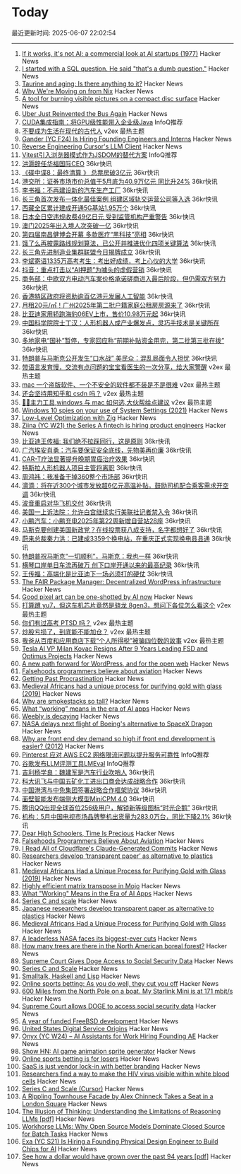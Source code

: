# Today

最近更新时间: 2025-06-07 22:02:54

--- 
1. [If it works, it's not AI: a commercial look at AI startups (1977)](https://dspace.mit.edu/handle/1721.1/80558) Hacker News
2. [I started with a SQL question. He said "that's a dumb question."](https://twitter.com/ryxcommar/status/1930985076965142918) Hacker News
3. [Taurine and aging: Is there anything to it?](https://www.science.org/content/blog-post/taurine-and-aging-there-anything-it) Hacker News
4. [Why We're Moving on from Nix](https://blog.railway.com/p/introducing-railpack) Hacker News
5. [A tool for burning visible pictures on a compact disc surface](https://github.com/arduinocelentano/cdimage) Hacker News
6. [Uber Just Reinvented the Bus Again](https://www.wired.com/story/uber-just-reinvented-the-bus-again/) Hacker News
7. [CUDA集成指南：将GPU级性能带入企业级Java](https://www.infoq.cn/article/R2gL10lMYVamjYkNXeJY) InfoQ推荐
8. [不要成为生活在现代的古代人](https://www.v2ex.com/t/1137022) v2ex 最热主题
9. [Gander (YC F24) Is Hiring Founding Engineers and Interns](https://www.ycombinator.com/companies/gander/jobs/vwkK1FC-founding-engineer) Hacker News
10. [Reverse Engineering Cursor's LLM Client](https://www.tensorzero.com/blog/reverse-engineering-cursors-llm-client/) Hacker News
11. [Vitest引入浏览器模式作为JSDOM的替代方案](https://www.infoq.cn/article/IXRLzC8DkrOuWaWiETRl) InfoQ推荐
12. [洪灏辞任华福国际CEO](https://www.36kr.com/newsflashes/3326195380791555) 36kr快讯
13. [《碟中谍8：最终清算 》 总票房破3亿元](https://www.36kr.com/newsflashes/3326193920551171) 36kr快讯
14. [港交所：证券市场市价总值于5月底为40.9万亿元 同比升24%](https://www.36kr.com/newsflashes/3326192257820933) 36kr快讯
15. [李书福：不再建设新的汽车生产工厂](https://www.36kr.com/newsflashes/3326191681874434) 36kr快讯
16. [长三角首次发布一体化最佳案例 组建区域轨交运营公司等入选](https://www.36kr.com/newsflashes/3326190913104132) 36kr快讯
17. [西藏全区累计建成开通5G基站1.95万个](https://www.36kr.com/newsflashes/3326190062905602) 36kr快讯
18. [日本全日空违规收费49亿日元 受到监管机构严重警告](https://www.36kr.com/newsflashes/3326188795275778) 36kr快讯
19. [澳门2025年出入境人次突破一亿](https://www.36kr.com/newsflashes/3326187809221121) 36kr快讯
20. [第四届南昌健博会开幕 多款医疗“黑科技”亮相](https://www.36kr.com/newsflashes/3326186997115137) 36kr快讯
21. [饿了么再披露路线规划算法，已公开并推进优化四项关键算法](https://www.36kr.com/newsflashes/3326186028198403) 36kr快讯
22. [长三角先进制造业集群联盟今日揭牌成立](https://www.36kr.com/newsflashes/3326091347994884) 36kr快讯
23. [李斌寄语1335万高考考生：考出好成绩，考上心仪的大学](https://www.36kr.com/newsflashes/3326090701646085) 36kr快讯
24. [抖音：重点打击以“AI押题”为噱头的虚假营销](https://www.36kr.com/newsflashes/3326089770985737) 36kr快讯
25. [商务部：中欧双方电动汽车案价格承诺磋商进入最后阶段，但仍需双方努力](https://www.36kr.com/newsflashes/3326088990484744) 36kr快讯
26. [香港特区政府将资助逾百亿港元发展人工智能](https://www.36kr.com/newsflashes/3326087672326657) 36kr快讯
27. [月租20元/㎡！广州2025年第二批户籍家庭公租房房源来了](https://www.36kr.com/newsflashes/3326086545680645) 36kr快讯
28. [比亚迪家用轿跑海豹06EV上市，售价10.98万元起](https://www.36kr.com/newsflashes/3326085617969410) 36kr快讯
29. [中国科学院院士丁汉：人形机器人成产业爆发点，灵巧手技术是关键所在](https://www.36kr.com/newsflashes/3326084879575303) 36kr快讯
30. [多地家电“国补”暂停，专家回应称“前期补贴资金用完，第二批第三批在拨”](https://www.36kr.com/newsflashes/3326084363233538) 36kr快讯
31. [特朗普与马斯克公开发生“口水战” 美民众：混乱局面令人担忧](https://www.36kr.com/newsflashes/3326083634686211) 36kr快讯
32. [带语言发育慢，交流有点问题的宝宝看医生的一次分享，给大家警醒](https://www.v2ex.com/t/1136995) v2ex 最热主题
33. [mac 一个盗版软件、一个不安全的软件都不装是不是很难](https://www.v2ex.com/t/1136979) v2ex 最热主题
34. [还会坚持用知乎和 csdn 吗？](https://www.v2ex.com/t/1136976) v2ex 最热主题
35. [🚴‍🚴‍‍主力工具,windows 与 mac 如何选,大伙帮给点建议](https://www.v2ex.com/t/1136975) v2ex 最热主题
36. [Windows 10 spies on your use of System Settings (2021)](https://www.michaelhorowitz.com/Windows10.spying.onsettings.php) Hacker News
37. [Low-Level Optimization with Zig](https://alloc.dev/2025/06/07/zig_optimization) Hacker News
38. [Ziina (YC W21) the Series A fintech is hiring product engineers](https://ziina.notion.site/Senior-Backend-Engineer-8b6642ec52ac45869656c135e07c6e86) Hacker News
39. [比亚迪王传福: 我们绝不拉踩同行，这是原则](https://www.36kr.com/newsflashes/3325957394213378) 36kr快讯
40. [广汽埃安肖勇：汽车要保证安全底线，先物美再价廉](https://www.36kr.com/newsflashes/3325955606685957) 36kr快讯
41. [CAR-T疗法显著提升晚期胃癌治疗效果](https://www.36kr.com/newsflashes/3325955059804674) 36kr快讯
42. [特斯拉人形机器人项目主管将离职](https://www.36kr.com/newsflashes/3325945537210630) 36kr快讯
43. [周鸿祎：我准备干掉360整个市场部](https://www.36kr.com/newsflashes/3325944636139782) 36kr快讯
44. [滴滴：将在近300个城市发放超6亿元高温补贴，鼓励司机配合乘客需求开空调](https://www.36kr.com/newsflashes/3325944113637639) 36kr快讯
45. [波音重启对华飞机交付](https://www.36kr.com/newsflashes/3325943617710342) 36kr快讯
46. [美国一上诉法院：允许白宫继续实行美联社记者禁入令](https://www.36kr.com/newsflashes/3325942754404617) 36kr快讯
47. [小鹏汽车：小鹏充电2025年第22周新增自营站28座](https://www.36kr.com/newsflashes/3325942252497152) 36kr快讯
48. [马斯克要创建美国新政党？在线投票获八成支持，名字都想好了](https://www.36kr.com/newsflashes/3325941338024452) 36kr快讯
49. [蔚来总裁秦力洪：已建成3359个换电站，在重庆正式实现换电县县通](https://www.36kr.com/newsflashes/3325940578314753) 36kr快讯
50. [特朗普祝马斯克“一切顺利”，马斯克：我也一样](https://www.36kr.com/newsflashes/3325940084844800) 36kr快讯
51. [横琴口岸单日车流再破万 创下口岸开通以来的最高纪录](https://www.36kr.com/newsflashes/3325939465840901) 36kr快讯
52. [王传福：高端化是比亚迪下一场必须打的硬仗](https://www.36kr.com/newsflashes/3325938887600641) 36kr快讯
53. [The FAIR Package Manager: Decentralized WordPress infrastructure](https://joost.blog/path-forward-for-wordpress/) Hacker News
54. [Good pixel art can be one-shotted by AI now](https://gametorch.app/collections/7) Hacker News
55. [打算蹲 yu7，但这车机芯片竟然是骁龙 8gen3，想问下各位怎么看这个](https://www.v2ex.com/t/1136990) v2ex 最热主题
56. [你们有过高考 PTSD 吗？](https://www.v2ex.com/t/1136984) v2ex 最热主题
57. [炒股亏损了，到底能不能加仓？](https://www.v2ex.com/t/1136982) v2ex 最热主题
58. [我爸从百度和应用商店下载“个人所得税”被骗四位数的故事](https://www.v2ex.com/t/1136968) v2ex 最热主题
59. [Tesla AI VP Milan Kovac Resigns After 9 Years Leading FSD and Optimus Projects](https://gearmusk.com/2025/06/07/tesla-ai-vp-milan-kovac-resigns/) Hacker News
60. [A new path forward for WordPress, and for the open web](https://joost.blog/path-forward-for-wordpress/) Hacker News
61. [Falsehoods programmers believe about aviation](https://flightaware.engineering/falsehoods-programmers-believe-about-aviation/) Hacker News
62. [Getting Past Procrastination](https://spectrum.ieee.org/getting-past-procastination) Hacker News
63. [Medieval Africans had a unique process for purifying gold with glass (2019)](https://www.atlasobscura.com/articles/medieval-african-gold) Hacker News
64. [Why are smokestacks so tall?](https://practical.engineering/blog/2025/6/3/why-are-smokestacks-so-tall) Hacker News
65. [What “working” means in the era of AI apps](https://a16z.com/revenue-benchmarks-ai-apps/) Hacker News
66. [Weebly is decaying](https://www.articulation.blog/p/why-you-should-move-your-site-away-from-weebly) Hacker News
67. [NASA delays next flight of Boeing's alternative to SpaceX Dragon](https://theedgemalaysia.com/node/758199) Hacker News
68. [Why are front end dev demand so high if front end development is easier? (2012)](https://simonwillison.net/2012/Feb/13/why-are-front-end/) Hacker News
69. [Pinterest 应对 AWS EC2 网络限流问题以提升服务可靠性](https://www.infoq.cn/article/99ZKxeRx1kpDf69Id8om) InfoQ推荐
70. [谷歌发布LLM评测工具LMEval](https://www.infoq.cn/article/j28lozxmymI38Xbkysmv) InfoQ推荐
71. [吉利杨学良：魏建军是汽车行业吹哨人](https://www.36kr.com/newsflashes/3325868254521600) 36kr快讯
72. [科大讯飞与中国五矿化工进出口商会达成战略合作](https://www.36kr.com/newsflashes/3325828141361409) 36kr快讯
73. [中国港湾与中免集团签署战略合作框架协议](https://www.36kr.com/newsflashes/3325826980817411) 36kr快讯
74. [面壁智能发布端侧大模型MiniCPM 4.0](https://www.36kr.com/newsflashes/3325801322031361) 36kr快讯
75. [腾讯QQ出现全球首位256级用户，解锁新等级图标“时光企鹅”](https://www.36kr.com/newsflashes/3325741222865153) 36kr快讯
76. [机构：5月中国电视市场品牌整机出货量为283.0万台，同比下降2.1%](https://www.36kr.com/newsflashes/3325731328059907) 36kr快讯
77. [Dear High Schoolers, Time Is Precious](https://byronsharman.com/blog/dear-high-schoolers) Hacker News
78. [Falsehoods Programmers Believe About Aviation](https://flightaware.engineering/falsehoods-programmers-believe-about-aviation/) Hacker News
79. [I Read All of Cloudflare's Claude-Generated Commits](https://www.maxemitchell.com/writings/i-read-all-of-cloudflares-claude-generated-commits/) Hacker News
80. [Researchers develop ‘transparent paper’ as alternative to plastics](https://japannews.yomiuri.co.jp/science-nature/technology/20250605-259501/) Hacker News
81. [Medieval Africans Had a Unique Process for Purifying Gold with Glass (2019)](https://www.atlasobscura.com/articles/medieval-african-gold) Hacker News
82. [Highly efficient matrix transpose in Mojo](https://veitner.bearblog.dev/highly-efficient-matrix-transpose-in-mojo/) Hacker News
83. [What "Working" Means in the Era of AI Apps](https://a16z.com/revenue-benchmarks-ai-apps/) Hacker News
84. [Series C and scale](https://www.cursor.com/en/blog/series-c) Hacker News
85. [Japanese researchers develop transparent paper as alternative to plastics](https://japannews.yomiuri.co.jp/science-nature/technology/20250605-259501/) Hacker News
86. [Medieval Africans Had a Unique Process for Purifying Gold with Glass](https://www.atlasobscura.com/articles/medieval-african-gold) Hacker News
87. [A leaderless NASA faces its biggest-ever cuts](https://www.economist.com/science-and-technology/2025/06/04/a-leaderless-nasa-faces-its-biggest-ever-cuts) Hacker News
88. [How many trees are there in the North American boreal forest?](https://nsojournals.onlinelibrary.wiley.com/doi/10.1002/ecog.07677) Hacker News
89. [Supreme Court Gives Doge Access to Social Security Data](https://www.bloomberg.com/news/articles/2025-06-06/supreme-court-gives-doge-access-to-social-security-data) Hacker News
90. [Series C and Scale](https://www.cursor.com/en/blog/series-c) Hacker News
91. [Smalltalk, Haskell and Lisp](https://storytotell.org/smalltalk-haskell-and-lisp) Hacker News
92. [Online sports betting: As you do well, they cut you off](https://doc.searls.com/2025/05/21/online-sports-betting-is-for-losers/) Hacker News
93. [600 Miles from the North Pole on a boat. My Starlink Mini is at 171 mbit/s](https://old.reddit.com/r/Starlink/comments/1l0im21/currently_about_600_miles_from_the_north_pole_on/) Hacker News
94. [Supreme Court allows DOGE to access social security data](https://www.nbcnews.com/politics/supreme-court/supreme-court-trump-doge-social-security-data-access-elon-musk-rcna206515) Hacker News
95. [A year of funded FreeBSD development](https://www.daemonology.net/blog/2025-06-06-A-year-of-funded-FreeBSD.html) Hacker News
96. [United States Digital Service Origins](https://usdigitalserviceorigins.org/) Hacker News
97. [Onyx (YC W24) – AI Assistants for Work Hiring Founding AE](https://www.ycombinator.com/companies/onyx/jobs/Gm0Hw6L-founding-account-executive) Hacker News
98. [Show HN: AI game animation sprite generator](https://www.godmodeai.cloud/ai-sprite-generator) Hacker News
99. [Online sports betting is for losers](https://doc.searls.com/2025/05/21/online-sports-betting-is-for-losers/) Hacker News
100. [SaaS is just vendor lock-in with better branding](https://rwsdk.com/blog/saas-is-just-vendor-lock-in-with-better-branding) Hacker News
101. [Researchers find a way to make the HIV virus visible within white blood cells](https://www.theguardian.com/global-development/2025/jun/05/breakthrough-in-search-for-hiv-cure-leaves-researchers-overwhelmed) Hacker News
102. [Series C and Scale (Cursor)](https://www.cursor.com/en/blog/series-c) Hacker News
103. [A Rippling Townhouse Facade by Alex Chinneck Takes a Seat in a London Square](https://www.thisiscolossal.com/2025/05/alex-chinneck-a-week-at-the-knees/) Hacker News
104. [The Illusion of Thinking: Understanding the Limitations of Reasoning LLMs [pdf]](https://ml-site.cdn-apple.com/papers/the-illusion-of-thinking.pdf) Hacker News
105. [Workhorse LLMs: Why Open Source Models Dominate Closed Source for Batch Tasks](https://sutro.sh/blog/workhorse-llms-why-open-source-models-win-for-batch-tasks) Hacker News
106. [Exa (YC S21) Is Hiring a Founding Physical Design Engineer to Build Chips for AI](https://www.ycombinator.com/companies/exa-laboratories/jobs/9TXvyqt-founding-engineer-physical-design-vlsi-rtl) Hacker News
107. [See how a dollar would have grown over the past 94 years [pdf]](https://www.newyorklifeinvestments.com/assets/documents/education/investing-essentials-growthofadollar.pdf) Hacker News
